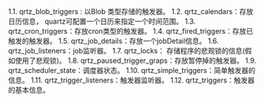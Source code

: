 1.1. qrtz_blob_triggers : 以Blob 类型存储的触发器。
1.2. qrtz_calendars：存放日历信息， quartz可配置一个日历来指定一个时间范围。
1.3. qrtz_cron_triggers：存放cron类型的触发器。
1.4. qrtz_fired_triggers：存放已触发的触发器。
1.5. qrtz_job_details：存放一个jobDetail信息。
1.6. qrtz_job_listeners：job监听器。
1.7. qrtz_locks： 存储程序的悲观锁的信息(假如使用了悲观锁)。
1.8. qrtz_paused_trigger_graps：存放暂停掉的触发器。
1.9. qrtz_scheduler_state：调度器状态。
1.10. qrtz_simple_triggers：简单触发器的信息。
1.11. qrtz_trigger_listeners：触发器监听器。
1.12. qrtz_triggers：触发器的基本信息。